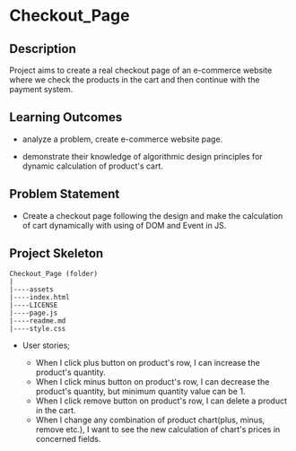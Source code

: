 # Checkout_Page



## Description
Project aims to create a real checkout page of an e-commerce website where we check the products in the cart and then continue with the payment system.


## Learning Outcomes

- analyze a problem, create e-commerce website page.

- demonstrate their knowledge of algorithmic design principles for dynamic calculation of product's cart.

   
## Problem Statement

- Create a checkout page following the design and make the calculation of cart dynamically with using of DOM and Event in JS.



## Project Skeleton 

```
Checkout_Page (folder)
|
|----assets               
|----index.html               
|----LICENSE               
|----page.js               
|----readme.md                 
|----style.css                
```

-  User stories;

   - When I click plus button on product's row, I can increase the product's quantity.
   - When I click minus button on product's row, I can decrease the product's quantity, but minimum quantity value can be 1.
   - When I click remove button on product's row, I can delete a product in the cart.
   - When I change any combination of product chart(plus, minus, remove etc.), I want to see the new calculation of chart's prices in concerned fields.


